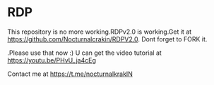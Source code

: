 # RDP

This repository is no more working.RDPv2.0 is working.Get it at 
https://github.com/Nocturnalcrakin/RDPV2.0. 
Dont forget to FORK it.

.Please use that now :)
U can get the video tutorial at https://youtu.be/PHvU_ja4cEg

Contact me at https://t.me/nocturnalkrakIN
